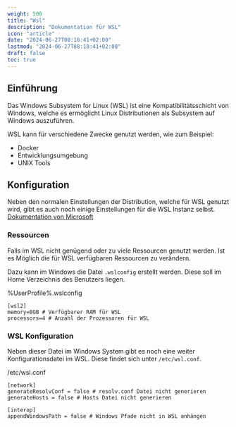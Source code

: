 ```yaml
---
weight: 500
title: "Wsl"
description: "Dokumentation für WSL"
icon: "article"
date: "2024-06-27T08:18:41+02:00"
lastmod: "2024-06-27T08:18:41+02:00"
draft: false
toc: true
---
```


## Einführung

Das Windows Subsystem for Linux (WSL) ist eine Kompatibilitätsschicht von Windows, welche es ermöglicht
Linux Distributionen als Subsystem auf Windows auszuführen.

WSL kann für verschiedene Zwecke genutzt werden, wie zum Beispiel:

- Docker
- Entwicklungsumgebung
- UNIX Tools

## Konfiguration

Neben den normalen Einstellungen der Distribution, welche für WSL genutzt wird,
gibt es auch noch einige Einstellungen für die WSL Instanz selbst.
[Dokumentation von Microsoft](https://learn.microsoft.com/en-us/windows/wsl/wsl-config)

### Ressourcen

Falls im WSL nicht genügend oder zu viele Ressourcen genutzt werden.
Ist es Möglich die für WSL verfügbaren Ressourcen zu verändern.

Dazu kann im Windows die Datei `.wslconfig` erstellt werden.
Diese soll im Home Verzeichnis des Benutzers liegen.

%UserProfile%\.wslconfig

```plaintext
[wsl2]
memory=8GB # Verfügbarer RAM für WSL
processors=4 # Anzahl der Prozessoren für WSL
```

### WSL Konfiguration

Neben dieser Datei im Windows System gibt es noch eine weiter Konfigurationsdatei im WSL.
Diese findet sich unter `/etc/wsl.conf`.

/etc/wsl.conf

```plaintext
[network]
generateResolvConf = false # resolv.conf Datei nicht generieren
generateHosts = false # Hosts Datei nicht generieren

[interop]
appendWindowsPath = false # Windows Pfade nicht in WSL anhängen
```
